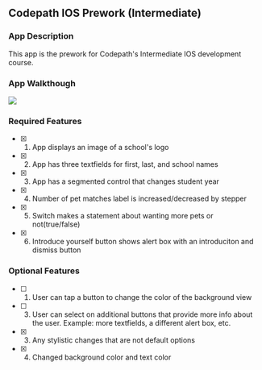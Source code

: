## Codepath IOS Prework (Intermediate)

### App Description

This app is the prework for Codepath's Intermediate IOS development course.

### App Walkthough

![](https://imgur.com/a/zoc7ev5.gif)

### Required Features

- [x] 1. App displays an image of a school's logo
- [x] 2. App has three textfields for first, last, and school names
- [x] 3. App has a segmented control that changes student year
- [x] 4. Number of pet matches label is increased/decreased by stepper
- [x] 5. Switch makes a statement about wanting more pets or not(true/false) 
- [x] 6. Introduce yourself button shows alert box with an introduciton and dismiss button

### Optional Features

- [ ] 1. User can tap a button to change the color of the background view
- [ ] 3. User can select on additional buttons that provide more info about the user. Example: more textfields, a different alert box, etc.
- [x] 3. Any stylistic changes that are not default options
- [x] 4. Changed background color and text color
